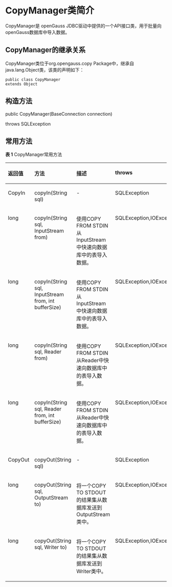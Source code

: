 # CopyManager类简介<a name="ZH-CN_TOPIC_0242370283"></a>

CopyManager是 openGauss JDBC驱动中提供的一个API接口类，用于批量向openGauss数据库中导入数据。

## CopyManager的继承关系<a name="zh-cn_topic_0237121133_zh-cn_topic_0117407675_s4dfbdae5c0a04fa8b7ee4bc9b9354ca5"></a>

CopyManager类位于org.opengauss.copy Package中，继承自java.lang.Object类，该类的声明如下：

```
public class CopyManager
extends Object
```

## 构造方法<a name="zh-cn_topic_0237121133_zh-cn_topic_0117407675_scb9cfe53b31d45a8b3a21c93acdcb8e0"></a>

public CopyManager\(BaseConnection connection\)

throws SQLException

## 常用方法<a name="zh-cn_topic_0237121133_zh-cn_topic_0117407675_sf8527e491d3e4024abc6978738b264fb"></a>

**表 1**  CopyManager常用方法

<a name="zh-cn_topic_0237121133_zh-cn_topic_0117407675_tddcde5b401f44a2e9870b501fb50217d"></a>
<table><thead align="left"><tr id="zh-cn_topic_0237121133_zh-cn_topic_0117407675_rc7597b3877ad46ada9245570b26f93ad"><th class="cellrowborder" valign="top" width="12.78%" id="mcps1.2.5.1.1"><p id="zh-cn_topic_0237121133_zh-cn_topic_0117407675_aa2d323a285b4436a81b34dce2900ab79"><a name="zh-cn_topic_0237121133_zh-cn_topic_0117407675_aa2d323a285b4436a81b34dce2900ab79"></a><a name="zh-cn_topic_0237121133_zh-cn_topic_0117407675_aa2d323a285b4436a81b34dce2900ab79"></a>返回值</p>
</th>
<th class="cellrowborder" valign="top" width="37.22%" id="mcps1.2.5.1.2"><p id="zh-cn_topic_0237121133_zh-cn_topic_0117407675_a1117dcad48d3404882885e7a5b4ce873"><a name="zh-cn_topic_0237121133_zh-cn_topic_0117407675_a1117dcad48d3404882885e7a5b4ce873"></a><a name="zh-cn_topic_0237121133_zh-cn_topic_0117407675_a1117dcad48d3404882885e7a5b4ce873"></a>方法</p>
</th>
<th class="cellrowborder" valign="top" width="25%" id="mcps1.2.5.1.3"><p id="zh-cn_topic_0237121133_zh-cn_topic_0117407675_afc294a3fdbe8402a8829f853f275f71f"><a name="zh-cn_topic_0237121133_zh-cn_topic_0117407675_afc294a3fdbe8402a8829f853f275f71f"></a><a name="zh-cn_topic_0237121133_zh-cn_topic_0117407675_afc294a3fdbe8402a8829f853f275f71f"></a>描述</p>
</th>
<th class="cellrowborder" valign="top" width="25%" id="mcps1.2.5.1.4"><p id="zh-cn_topic_0237121133_zh-cn_topic_0117407675_a336fd3b568e24747bab8fe92201efae2"><a name="zh-cn_topic_0237121133_zh-cn_topic_0117407675_a336fd3b568e24747bab8fe92201efae2"></a><a name="zh-cn_topic_0237121133_zh-cn_topic_0117407675_a336fd3b568e24747bab8fe92201efae2"></a>throws</p>
</th>
</tr>
</thead>
<tbody><tr id="zh-cn_topic_0237121133_zh-cn_topic_0117407675_r79be1f43583944909d30b84a6d8bc083"><td class="cellrowborder" valign="top" width="12.78%" headers="mcps1.2.5.1.1 "><p id="zh-cn_topic_0237121133_zh-cn_topic_0117407675_af038b0c132ec498fa793e5bae634de0d"><a name="zh-cn_topic_0237121133_zh-cn_topic_0117407675_af038b0c132ec498fa793e5bae634de0d"></a><a name="zh-cn_topic_0237121133_zh-cn_topic_0117407675_af038b0c132ec498fa793e5bae634de0d"></a>CopyIn</p>
</td>
<td class="cellrowborder" valign="top" width="37.22%" headers="mcps1.2.5.1.2 "><p id="zh-cn_topic_0237121133_zh-cn_topic_0117407675_a823b8fddb2754bf29f0e1b1d1516429a"><a name="zh-cn_topic_0237121133_zh-cn_topic_0117407675_a823b8fddb2754bf29f0e1b1d1516429a"></a><a name="zh-cn_topic_0237121133_zh-cn_topic_0117407675_a823b8fddb2754bf29f0e1b1d1516429a"></a>copyIn(String sql)</p>
</td>
<td class="cellrowborder" valign="top" width="25%" headers="mcps1.2.5.1.3 "><p id="zh-cn_topic_0237121133_zh-cn_topic_0117407675_a8c3d264cf33f41dfb28298d9ff86ae61"><a name="zh-cn_topic_0237121133_zh-cn_topic_0117407675_a8c3d264cf33f41dfb28298d9ff86ae61"></a><a name="zh-cn_topic_0237121133_zh-cn_topic_0117407675_a8c3d264cf33f41dfb28298d9ff86ae61"></a>-</p>
</td>
<td class="cellrowborder" valign="top" width="25%" headers="mcps1.2.5.1.4 "><p id="zh-cn_topic_0237121133_zh-cn_topic_0117407675_a8afbacbb621b4f54bef25da76d2e68b3"><a name="zh-cn_topic_0237121133_zh-cn_topic_0117407675_a8afbacbb621b4f54bef25da76d2e68b3"></a><a name="zh-cn_topic_0237121133_zh-cn_topic_0117407675_a8afbacbb621b4f54bef25da76d2e68b3"></a>SQLException</p>
</td>
</tr>
<tr id="zh-cn_topic_0237121133_zh-cn_topic_0117407675_r3d12a2da37314b4da4426a296164b498"><td class="cellrowborder" valign="top" width="12.78%" headers="mcps1.2.5.1.1 "><p id="zh-cn_topic_0237121133_zh-cn_topic_0117407675_a9417af508199433197394eefe23f986a"><a name="zh-cn_topic_0237121133_zh-cn_topic_0117407675_a9417af508199433197394eefe23f986a"></a><a name="zh-cn_topic_0237121133_zh-cn_topic_0117407675_a9417af508199433197394eefe23f986a"></a>long</p>
</td>
<td class="cellrowborder" valign="top" width="37.22%" headers="mcps1.2.5.1.2 "><p id="zh-cn_topic_0237121133_zh-cn_topic_0117407675_a5777e6ac89994368af4b155fad2270b3"><a name="zh-cn_topic_0237121133_zh-cn_topic_0117407675_a5777e6ac89994368af4b155fad2270b3"></a><a name="zh-cn_topic_0237121133_zh-cn_topic_0117407675_a5777e6ac89994368af4b155fad2270b3"></a>copyIn(String sql, InputStream from)</p>
</td>
<td class="cellrowborder" valign="top" width="25%" headers="mcps1.2.5.1.3 "><p id="zh-cn_topic_0237121133_zh-cn_topic_0117407675_a6d656948ba51467b9d563a33e4d9fb46"><a name="zh-cn_topic_0237121133_zh-cn_topic_0117407675_a6d656948ba51467b9d563a33e4d9fb46"></a><a name="zh-cn_topic_0237121133_zh-cn_topic_0117407675_a6d656948ba51467b9d563a33e4d9fb46"></a>使用COPY FROM STDIN从InputStream中快速向数据库中的表导入数据。</p>
</td>
<td class="cellrowborder" valign="top" width="25%" headers="mcps1.2.5.1.4 "><p id="zh-cn_topic_0237121133_zh-cn_topic_0117407675_ac5dce07f17b642559abb501302ce0fcd"><a name="zh-cn_topic_0237121133_zh-cn_topic_0117407675_ac5dce07f17b642559abb501302ce0fcd"></a><a name="zh-cn_topic_0237121133_zh-cn_topic_0117407675_ac5dce07f17b642559abb501302ce0fcd"></a>SQLException,IOException</p>
</td>
</tr>
<tr id="zh-cn_topic_0237121133_zh-cn_topic_0117407675_r371cbbd25d0c4870af5b5d73ad1355f6"><td class="cellrowborder" valign="top" width="12.78%" headers="mcps1.2.5.1.1 "><p id="zh-cn_topic_0237121133_zh-cn_topic_0117407675_af81db799290049c1bb9cfc222cf2ce7a"><a name="zh-cn_topic_0237121133_zh-cn_topic_0117407675_af81db799290049c1bb9cfc222cf2ce7a"></a><a name="zh-cn_topic_0237121133_zh-cn_topic_0117407675_af81db799290049c1bb9cfc222cf2ce7a"></a>long</p>
</td>
<td class="cellrowborder" valign="top" width="37.22%" headers="mcps1.2.5.1.2 "><p id="zh-cn_topic_0237121133_zh-cn_topic_0117407675_a4def95617dd44fc7838737ca352f8a31"><a name="zh-cn_topic_0237121133_zh-cn_topic_0117407675_a4def95617dd44fc7838737ca352f8a31"></a><a name="zh-cn_topic_0237121133_zh-cn_topic_0117407675_a4def95617dd44fc7838737ca352f8a31"></a>copyIn(String sql, InputStream from, int bufferSize)</p>
</td>
<td class="cellrowborder" valign="top" width="25%" headers="mcps1.2.5.1.3 "><p id="zh-cn_topic_0237121133_zh-cn_topic_0117407675_a1a7f4c5cbacd43aa90ac0dfe75743010"><a name="zh-cn_topic_0237121133_zh-cn_topic_0117407675_a1a7f4c5cbacd43aa90ac0dfe75743010"></a><a name="zh-cn_topic_0237121133_zh-cn_topic_0117407675_a1a7f4c5cbacd43aa90ac0dfe75743010"></a>使用COPY FROM STDIN从InputStream中快速向数据库中的表导入数据。</p>
</td>
<td class="cellrowborder" valign="top" width="25%" headers="mcps1.2.5.1.4 "><p id="zh-cn_topic_0237121133_zh-cn_topic_0117407675_a9f2db6953e3d4141b8744ca6e2265057"><a name="zh-cn_topic_0237121133_zh-cn_topic_0117407675_a9f2db6953e3d4141b8744ca6e2265057"></a><a name="zh-cn_topic_0237121133_zh-cn_topic_0117407675_a9f2db6953e3d4141b8744ca6e2265057"></a>SQLException,IOException</p>
</td>
</tr>
<tr id="zh-cn_topic_0237121133_zh-cn_topic_0117407675_rb76b1e26647d4bc8ada0ad16ac1c2489"><td class="cellrowborder" valign="top" width="12.78%" headers="mcps1.2.5.1.1 "><p id="zh-cn_topic_0237121133_zh-cn_topic_0117407675_a2b22e6bfac11461497b45d45abe06164"><a name="zh-cn_topic_0237121133_zh-cn_topic_0117407675_a2b22e6bfac11461497b45d45abe06164"></a><a name="zh-cn_topic_0237121133_zh-cn_topic_0117407675_a2b22e6bfac11461497b45d45abe06164"></a>long</p>
</td>
<td class="cellrowborder" valign="top" width="37.22%" headers="mcps1.2.5.1.2 "><p id="zh-cn_topic_0237121133_zh-cn_topic_0117407675_a0e09446c0c5e4de9996f824d67d07ef2"><a name="zh-cn_topic_0237121133_zh-cn_topic_0117407675_a0e09446c0c5e4de9996f824d67d07ef2"></a><a name="zh-cn_topic_0237121133_zh-cn_topic_0117407675_a0e09446c0c5e4de9996f824d67d07ef2"></a>copyIn(String sql, Reader from)</p>
</td>
<td class="cellrowborder" valign="top" width="25%" headers="mcps1.2.5.1.3 "><p id="zh-cn_topic_0237121133_zh-cn_topic_0117407675_a9e2d20b39dd842fb9fab6779f63bd138"><a name="zh-cn_topic_0237121133_zh-cn_topic_0117407675_a9e2d20b39dd842fb9fab6779f63bd138"></a><a name="zh-cn_topic_0237121133_zh-cn_topic_0117407675_a9e2d20b39dd842fb9fab6779f63bd138"></a>使用COPY FROM STDIN从Reader中快速向数据库中的表导入数据。</p>
</td>
<td class="cellrowborder" valign="top" width="25%" headers="mcps1.2.5.1.4 "><p id="zh-cn_topic_0237121133_zh-cn_topic_0117407675_a55407b888d324a3bba340d116b9329ac"><a name="zh-cn_topic_0237121133_zh-cn_topic_0117407675_a55407b888d324a3bba340d116b9329ac"></a><a name="zh-cn_topic_0237121133_zh-cn_topic_0117407675_a55407b888d324a3bba340d116b9329ac"></a>SQLException,IOException</p>
</td>
</tr>
<tr id="zh-cn_topic_0237121133_zh-cn_topic_0117407675_r3469c6447ccc4894b3d4709f98b89490"><td class="cellrowborder" valign="top" width="12.78%" headers="mcps1.2.5.1.1 "><p id="zh-cn_topic_0237121133_zh-cn_topic_0117407675_a9d9598234c8b4b00af57b3ad29d154bb"><a name="zh-cn_topic_0237121133_zh-cn_topic_0117407675_a9d9598234c8b4b00af57b3ad29d154bb"></a><a name="zh-cn_topic_0237121133_zh-cn_topic_0117407675_a9d9598234c8b4b00af57b3ad29d154bb"></a>long</p>
</td>
<td class="cellrowborder" valign="top" width="37.22%" headers="mcps1.2.5.1.2 "><p id="zh-cn_topic_0237121133_zh-cn_topic_0117407675_a0259eca8b48f472e94053a5128f93d63"><a name="zh-cn_topic_0237121133_zh-cn_topic_0117407675_a0259eca8b48f472e94053a5128f93d63"></a><a name="zh-cn_topic_0237121133_zh-cn_topic_0117407675_a0259eca8b48f472e94053a5128f93d63"></a>copyIn(String sql, Reader from, int bufferSize)</p>
</td>
<td class="cellrowborder" valign="top" width="25%" headers="mcps1.2.5.1.3 "><p id="zh-cn_topic_0237121133_zh-cn_topic_0117407675_a641c522264554cf5b65bc97735cb1542"><a name="zh-cn_topic_0237121133_zh-cn_topic_0117407675_a641c522264554cf5b65bc97735cb1542"></a><a name="zh-cn_topic_0237121133_zh-cn_topic_0117407675_a641c522264554cf5b65bc97735cb1542"></a>使用COPY FROM STDIN从Reader中快速向数据库中的表导入数据。</p>
</td>
<td class="cellrowborder" valign="top" width="25%" headers="mcps1.2.5.1.4 "><p id="zh-cn_topic_0237121133_zh-cn_topic_0117407675_ac1b13c87b7174bc49312e4613d1a935a"><a name="zh-cn_topic_0237121133_zh-cn_topic_0117407675_ac1b13c87b7174bc49312e4613d1a935a"></a><a name="zh-cn_topic_0237121133_zh-cn_topic_0117407675_ac1b13c87b7174bc49312e4613d1a935a"></a>SQLException,IOException</p>
</td>
</tr>
<tr id="zh-cn_topic_0237121133_zh-cn_topic_0117407675_rb0a3605b421248c2a1fb597086c864f9"><td class="cellrowborder" valign="top" width="12.78%" headers="mcps1.2.5.1.1 "><p id="zh-cn_topic_0237121133_zh-cn_topic_0117407675_a93f8c74fb03d41ad8f731a8093d068c9"><a name="zh-cn_topic_0237121133_zh-cn_topic_0117407675_a93f8c74fb03d41ad8f731a8093d068c9"></a><a name="zh-cn_topic_0237121133_zh-cn_topic_0117407675_a93f8c74fb03d41ad8f731a8093d068c9"></a>CopyOut</p>
</td>
<td class="cellrowborder" valign="top" width="37.22%" headers="mcps1.2.5.1.2 "><p id="zh-cn_topic_0237121133_zh-cn_topic_0117407675_af8dcca02e7d741dd9b190d4035e65b15"><a name="zh-cn_topic_0237121133_zh-cn_topic_0117407675_af8dcca02e7d741dd9b190d4035e65b15"></a><a name="zh-cn_topic_0237121133_zh-cn_topic_0117407675_af8dcca02e7d741dd9b190d4035e65b15"></a>copyOut(String sql)</p>
</td>
<td class="cellrowborder" valign="top" width="25%" headers="mcps1.2.5.1.3 "><p id="zh-cn_topic_0237121133_zh-cn_topic_0117407675_a75d0de825b504cfd97d02eddcaabf598"><a name="zh-cn_topic_0237121133_zh-cn_topic_0117407675_a75d0de825b504cfd97d02eddcaabf598"></a><a name="zh-cn_topic_0237121133_zh-cn_topic_0117407675_a75d0de825b504cfd97d02eddcaabf598"></a>-</p>
</td>
<td class="cellrowborder" valign="top" width="25%" headers="mcps1.2.5.1.4 "><p id="zh-cn_topic_0237121133_zh-cn_topic_0117407675_aa8f066f105c14cd4aa5ce9692db879ca"><a name="zh-cn_topic_0237121133_zh-cn_topic_0117407675_aa8f066f105c14cd4aa5ce9692db879ca"></a><a name="zh-cn_topic_0237121133_zh-cn_topic_0117407675_aa8f066f105c14cd4aa5ce9692db879ca"></a>SQLException</p>
</td>
</tr>
<tr id="zh-cn_topic_0237121133_zh-cn_topic_0117407675_rb7f2401d46a549ec85faf82b3863bdea"><td class="cellrowborder" valign="top" width="12.78%" headers="mcps1.2.5.1.1 "><p id="zh-cn_topic_0237121133_zh-cn_topic_0117407675_a0e9c5b7d24e24fa2b8de1d91016d3505"><a name="zh-cn_topic_0237121133_zh-cn_topic_0117407675_a0e9c5b7d24e24fa2b8de1d91016d3505"></a><a name="zh-cn_topic_0237121133_zh-cn_topic_0117407675_a0e9c5b7d24e24fa2b8de1d91016d3505"></a>long</p>
</td>
<td class="cellrowborder" valign="top" width="37.22%" headers="mcps1.2.5.1.2 "><p id="zh-cn_topic_0237121133_zh-cn_topic_0117407675_a72eccf2a376348678cdb37207888323d"><a name="zh-cn_topic_0237121133_zh-cn_topic_0117407675_a72eccf2a376348678cdb37207888323d"></a><a name="zh-cn_topic_0237121133_zh-cn_topic_0117407675_a72eccf2a376348678cdb37207888323d"></a>copyOut(String sql, OutputStream to)</p>
</td>
<td class="cellrowborder" valign="top" width="25%" headers="mcps1.2.5.1.3 "><p id="zh-cn_topic_0237121133_zh-cn_topic_0117407675_acb633bbe8c4843f98d0f23494d2eeb26"><a name="zh-cn_topic_0237121133_zh-cn_topic_0117407675_acb633bbe8c4843f98d0f23494d2eeb26"></a><a name="zh-cn_topic_0237121133_zh-cn_topic_0117407675_acb633bbe8c4843f98d0f23494d2eeb26"></a>将一个COPY TO STDOUT的结果集从数据库发送到OutputStream类中。</p>
</td>
<td class="cellrowborder" valign="top" width="25%" headers="mcps1.2.5.1.4 "><p id="zh-cn_topic_0237121133_zh-cn_topic_0117407675_ab271d275865c416ebffcc0f4b7b870b3"><a name="zh-cn_topic_0237121133_zh-cn_topic_0117407675_ab271d275865c416ebffcc0f4b7b870b3"></a><a name="zh-cn_topic_0237121133_zh-cn_topic_0117407675_ab271d275865c416ebffcc0f4b7b870b3"></a>SQLException,IOException</p>
</td>
</tr>
<tr id="zh-cn_topic_0237121133_zh-cn_topic_0117407675_rf1eb47180fd243939bb74f39e005a2bc"><td class="cellrowborder" valign="top" width="12.78%" headers="mcps1.2.5.1.1 "><p id="zh-cn_topic_0237121133_zh-cn_topic_0117407675_a31d0edae259c40afad5c879430478806"><a name="zh-cn_topic_0237121133_zh-cn_topic_0117407675_a31d0edae259c40afad5c879430478806"></a><a name="zh-cn_topic_0237121133_zh-cn_topic_0117407675_a31d0edae259c40afad5c879430478806"></a>long</p>
</td>
<td class="cellrowborder" valign="top" width="37.22%" headers="mcps1.2.5.1.2 "><p id="zh-cn_topic_0237121133_zh-cn_topic_0117407675_a6aa9262d3a45410abfa7113b6fdc34c8"><a name="zh-cn_topic_0237121133_zh-cn_topic_0117407675_a6aa9262d3a45410abfa7113b6fdc34c8"></a><a name="zh-cn_topic_0237121133_zh-cn_topic_0117407675_a6aa9262d3a45410abfa7113b6fdc34c8"></a>copyOut(String sql, Writer to)</p>
</td>
<td class="cellrowborder" valign="top" width="25%" headers="mcps1.2.5.1.3 "><p id="zh-cn_topic_0237121133_zh-cn_topic_0117407675_a226be6f3371c4d03b1029f6c3abfb1fc"><a name="zh-cn_topic_0237121133_zh-cn_topic_0117407675_a226be6f3371c4d03b1029f6c3abfb1fc"></a><a name="zh-cn_topic_0237121133_zh-cn_topic_0117407675_a226be6f3371c4d03b1029f6c3abfb1fc"></a>将一个COPY TO STDOUT的结果集从数据库发送到Writer类中。</p>
</td>
<td class="cellrowborder" valign="top" width="25%" headers="mcps1.2.5.1.4 "><p id="zh-cn_topic_0237121133_zh-cn_topic_0117407675_a674d08f09ebc4b4f8bc6027f4b98f9d0"><a name="zh-cn_topic_0237121133_zh-cn_topic_0117407675_a674d08f09ebc4b4f8bc6027f4b98f9d0"></a><a name="zh-cn_topic_0237121133_zh-cn_topic_0117407675_a674d08f09ebc4b4f8bc6027f4b98f9d0"></a>SQLException,IOException</p>
</td>
</tr>
</tbody>
</table>

